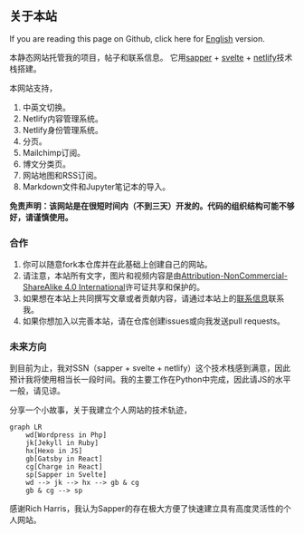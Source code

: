 ## **关于本站**

If you are reading this page on Github, click here for [English](https://github.com/qutang/qutang.dev/blob/master/README.md) version.

本静态网站托管我的项目，帖子和联系信息。 它用[sapper](https://sapper.svelte.dev) + [svelte](https://svelte.dev) + [netlify](https://netlify.com)技术栈搭建。

本网站支持，

1. 中英文切换。
2. Netlify内容管理系统。
3. Netlify身份管理系统。
4. 分页。
5. Mailchimp订阅。
6. 博文分类页。
7. 网站地图和RSS订阅。
8. Markdown文件和Jupyter笔记本的导入。

**免责声明：该网站是在很短时间内（不到三天）开发的。代码的组织结构可能不够好，请谨慎使用。**

### 合作

1. 你可以随意fork本仓库并在此基础上创建自己的网站。
2. 请注意，本站所有文字，图片和视频内容是由[Attribution-NonCommercial-ShareAlike 4.0 International](https://creativecommons.org/licenses/by-nc-sa/4.0/)许可证共享和保护的。
3. 如果想在本站上共同撰写文章或者贡献内容，请通过本站上的[联系信息](https://qutang.dev/about#contact)联系我。
4. 如果你想加入以完善本站，请在仓库创建issues或向我发送pull requests。

### 未来方向

到目前为止，我对SSN（sapper + svelte + netlify）这个技术栈感到满意，因此预计我将使用相当长一段时间。我的主要工作在Python中完成，因此请JS的水平一般，请见谅。

分享一个小故事，关于我建立个人网站的技术轨迹，

```mermaid
graph LR
    wd[Wordpress in Php]
    jk[Jekyll in Ruby]
    hx[Hexo in JS]
    gb[Gatsby in React]
    cg[Charge in React]
    sp[Sapper in Svelte]
    wd --> jk --> hx --> gb & cg
    gb & cg --> sp
```

感谢Rich Harris，我认为Sapper的存在极大方便了快速建立具有高度灵活性的个人网站。
